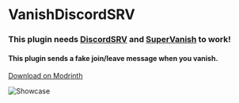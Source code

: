# VanishDiscordSRV
### This plugin needs [DiscordSRV](https://modrinth.com/plugin/discordsrv) and [SuperVanish](https://www.spigotmc.org/resources/supervanish-be-invisible.1331/) to work!
#### This plugin sends a fake join/leave message when you vanish.
[Download on Modrinth](https://modrinth.com/plugin/vanishdiscordsrv)

![Showcase](https://cdn.modrinth.com/data/Tj0yNdGL/images/b5882f783bcf96695a81faf22e3375ae68eaa7df.png)
